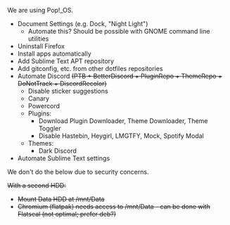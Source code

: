 We are using Pop!\_OS.

- Document Settings (e.g. Dock, "Night Light")
  - Automate this? Should be possible with GNOME command line utilities
- Uninstall Firefox
- Install apps automatically
- Add Sublime Text APT repository
- Add gitconfig, etc. from other dotfiles repositories
- Automate Discord ~~(PTB + BetterDiscord + PluginRepo + ThemeRepo + DoNotTrack + DiscordRecolor)~~
  - Disable sticker suggestions
  - Canary
  - Powercord
  - Plugins:
    - Download Plugin Downloader, Theme Downloader, Theme Toggler
    - Disable Hastebin, Heygirl, LMGTFY, Mock, Spotify Modal
  - Themes:
    - Dark Discord
- Automate Sublime Text settings

We don't do the below due to security concerns.

~~With a second HDD:~~
- ~~Mount Data HDD at /mnt/Data~~
- ~~Chromium (flatpak) needs access to /mnt/Data - can be done with Flatseal (not optimal; prefer deb?)~~
